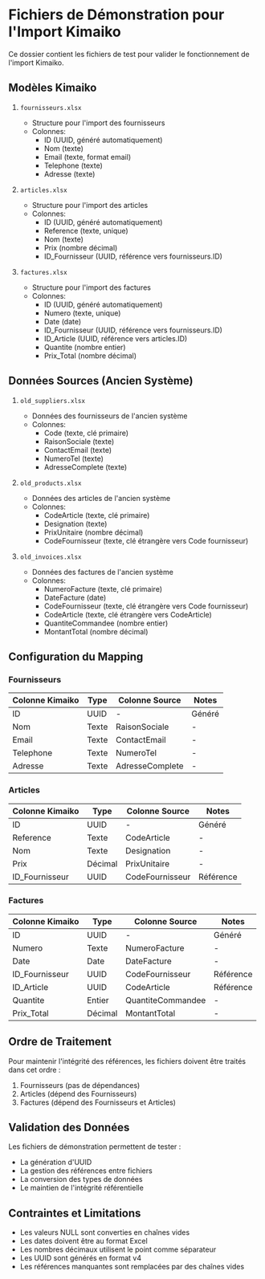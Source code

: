 # Fichiers de Démonstration pour l'Import Kimaiko

Ce dossier contient les fichiers de test pour valider le fonctionnement de l'import Kimaiko.

## Modèles Kimaiko

1. `fournisseurs.xlsx`
   - Structure pour l'import des fournisseurs
   - Colonnes:
     * ID (UUID, généré automatiquement)
     * Nom (texte)
     * Email (texte, format email)
     * Telephone (texte)
     * Adresse (texte)

2. `articles.xlsx`
   - Structure pour l'import des articles
   - Colonnes:
     * ID (UUID, généré automatiquement)
     * Reference (texte, unique)
     * Nom (texte)
     * Prix (nombre décimal)
     * ID_Fournisseur (UUID, référence vers fournisseurs.ID)

3. `factures.xlsx`
   - Structure pour l'import des factures
   - Colonnes:
     * ID (UUID, généré automatiquement)
     * Numero (texte, unique)
     * Date (date)
     * ID_Fournisseur (UUID, référence vers fournisseurs.ID)
     * ID_Article (UUID, référence vers articles.ID)
     * Quantite (nombre entier)
     * Prix_Total (nombre décimal)

## Données Sources (Ancien Système)

1. `old_suppliers.xlsx`
   - Données des fournisseurs de l'ancien système
   - Colonnes:
     * Code (texte, clé primaire)
     * RaisonSociale (texte)
     * ContactEmail (texte)
     * NumeroTel (texte)
     * AdresseComplete (texte)

2. `old_products.xlsx`
   - Données des articles de l'ancien système
   - Colonnes:
     * CodeArticle (texte, clé primaire)
     * Designation (texte)
     * PrixUnitaire (nombre décimal)
     * CodeFournisseur (texte, clé étrangère vers Code fournisseur)

3. `old_invoices.xlsx`
   - Données des factures de l'ancien système
   - Colonnes:
     * NumeroFacture (texte, clé primaire)
     * DateFacture (date)
     * CodeFournisseur (texte, clé étrangère vers Code fournisseur)
     * CodeArticle (texte, clé étrangère vers CodeArticle)
     * QuantiteCommandee (nombre entier)
     * MontantTotal (nombre décimal)

## Configuration du Mapping

### Fournisseurs
| Colonne Kimaiko | Type         | Colonne Source  | Notes |
|----------------|--------------|-----------------|-------|
| ID             | UUID         | -               | Généré |
| Nom            | Texte        | RaisonSociale   | - |
| Email          | Texte        | ContactEmail    | - |
| Telephone      | Texte        | NumeroTel       | - |
| Adresse        | Texte        | AdresseComplete | - |

### Articles
| Colonne Kimaiko | Type         | Colonne Source  | Notes |
|----------------|--------------|-----------------|-------|
| ID             | UUID         | -               | Généré |
| Reference      | Texte        | CodeArticle     | - |
| Nom            | Texte        | Designation     | - |
| Prix           | Décimal      | PrixUnitaire    | - |
| ID_Fournisseur | UUID         | CodeFournisseur | Référence |

### Factures
| Colonne Kimaiko | Type         | Colonne Source     | Notes |
|----------------|--------------|-------------------|-------|
| ID             | UUID         | -                 | Généré |
| Numero         | Texte        | NumeroFacture     | - |
| Date           | Date         | DateFacture       | - |
| ID_Fournisseur | UUID         | CodeFournisseur   | Référence |
| ID_Article     | UUID         | CodeArticle       | Référence |
| Quantite       | Entier       | QuantiteCommandee | - |
| Prix_Total     | Décimal      | MontantTotal     | - |

## Ordre de Traitement

Pour maintenir l'intégrité des références, les fichiers doivent être traités dans cet ordre :
1. Fournisseurs (pas de dépendances)
2. Articles (dépend des Fournisseurs)
3. Factures (dépend des Fournisseurs et Articles)

## Validation des Données

Les fichiers de démonstration permettent de tester :
- La génération d'UUID
- La gestion des références entre fichiers
- La conversion des types de données
- Le maintien de l'intégrité référentielle

## Contraintes et Limitations

- Les valeurs NULL sont converties en chaînes vides
- Les dates doivent être au format Excel
- Les nombres décimaux utilisent le point comme séparateur
- Les UUID sont générés en format v4
- Les références manquantes sont remplacées par des chaînes vides
